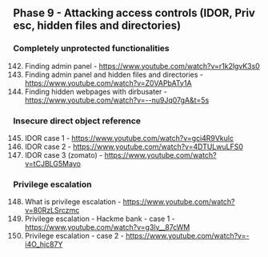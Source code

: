 
## Phase 9 - Attacking access controls (IDOR, Priv esc, hidden files and directories)

### Completely unprotected functionalities

142. Finding admin panel - https://www.youtube.com/watch?v=r1k2lgvK3s0
143. Finding admin panel and hidden files and directories - https://www.youtube.com/watch?v=Z0VAPbATy1A
144. Finding hidden webpages with dirbusater - https://www.youtube.com/watch?v=--nu9Jq07gA&t=5s

### Insecure direct object reference

145. IDOR case 1 - https://www.youtube.com/watch?v=gci4R9Vkulc
146. IDOR case 2 - https://www.youtube.com/watch?v=4DTULwuLFS0
147. IDOR case 3 (zomato) - https://www.youtube.com/watch?v=tCJBLG5Mayo

### Privilege escalation

148. What is privilege escalation - https://www.youtube.com/watch?v=80RzLSrczmc
149. Privilege escalation - Hackme bank - case 1 - https://www.youtube.com/watch?v=g3lv__87cWM
150. Privilege escalation - case 2 - https://www.youtube.com/watch?v=-i4O_hjc87Y
